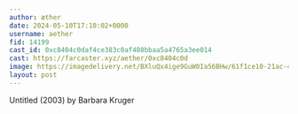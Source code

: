 ```yaml
---
author: æther
date: 2024-05-10T17:10:02+0000
username: aether
fid: 14199
cast_id: 0xc8404c0daf4ce383c0af480bbaa5a4765a3ee014
cast: https://farcaster.xyz/aether/0xc8404c0d
image: https://imagedelivery.net/BXluQx4ige9GuW0Ia56BHw/61f1ce10-21ac-4f06-e2b4-314f2c09d500/original
layout: post
---
```


Untitled (2003)
by Barbara Kruger

<img src='https://imagedelivery.net/BXluQx4ige9GuW0Ia56BHw/61f1ce10-21ac-4f06-e2b4-314f2c09d500/original' alt='' referrerpolicy='no-referrer'/>

